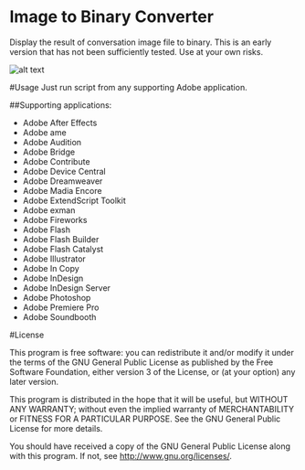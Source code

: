 Image to Binary Converter
====================

Display the result of conversation image file to binary. This is an early version that has not been sufficiently tested. Use at your own risks.

![alt text](http://i.imgur.com/vS4FzrT.png "Image to Binary Converter")

#Usage
Just run script from any supporting Adobe application.

##Supporting applications:

- Adobe After Effects
- Adobe ame
- Adobe Audition
- Adobe Bridge
- Adobe Contribute
- Adobe Device Central
- Adobe Dreamweaver
- Adobe Madia Encore
- Adobe ExtendScript Toolkit
- Adobe exman
- Adobe Fireworks
- Adobe Flash
- Adobe Flash Builder
- Adobe Flash Catalyst
- Adobe Illustrator
- Adobe In Copy
- Adobe InDesign
- Adobe InDesign Server
- Adobe Photoshop
- Adobe Premiere Pro
- Adobe Soundbooth

#License  

This program is free software: you can redistribute it and/or modify it under the terms of the GNU General Public License as published by the Free Software Foundation, either version 3 of the License, or (at your option) any later version.

This program is distributed in the hope that it will be useful, but WITHOUT ANY WARRANTY; without even the implied warranty of MERCHANTABILITY or FITNESS FOR A PARTICULAR PURPOSE.  See the GNU General Public License for more details.

You should have received a copy of the GNU General Public License along with this program.  If not, see <http://www.gnu.org/licenses/>.

